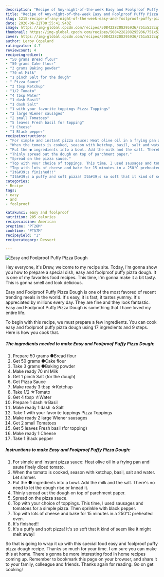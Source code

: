 ```yaml
---
description: "Recipe of Any-night-of-the-week Easy and Foolproof Puffy Pizza Dough"
title: "Recipe of Any-night-of-the-week Easy and Foolproof Puffy Pizza Dough"
slug: 1215-recipe-of-any-night-of-the-week-easy-and-foolproof-puffy-pizza-dough
date: 2020-06-22T00:55:41.943Z
image: https://img-global.cpcdn.com/recipes/5084228208295936/751x532cq70/easy-and-foolproof-puffy-pizza-dough-recipe-main-photo.jpg
thumbnail: https://img-global.cpcdn.com/recipes/5084228208295936/751x532cq70/easy-and-foolproof-puffy-pizza-dough-recipe-main-photo.jpg
cover: https://img-global.cpcdn.com/recipes/5084228208295936/751x532cq70/easy-and-foolproof-puffy-pizza-dough-recipe-main-photo.jpg
author: Leroy Copeland
ratingvalue: 4.7
reviewcount: 4
recipeingredient:
- "50 grams Bread flour"
- "50 grams Cake flour"
- "3 grams Baking powder"
- "70 ml Milk"
- "1 pinch Salt for the dough"
- " Pizza Sauce"
- "3 tbsp Ketchup"
- "1/2 Tomato"
- "4 tbsp Water"
- "1 dash Basil"
- "1 dash Salt"
- "1 with your favorite toppings Pizza Toppings"
- "2 large Wiener sausages"
- "2 small Tomatoes"
- "5 leaves Fresh basil for topping"
- "1 Cheese"
- "1 Black pepper"
recipeinstructions:
- "For simple and instant pizza sauce: Heat olive oil in a frying pan and saute finely diced tomato."
- "When the tomato is cooked, season with ketchup, basil, salt and water. Let simmer."
- "Put the ● ingredients into a bowl. Add the milk and the salt. There&#39;s no need to let the dough rise or knead it."
- "Thinly spread out the dough on top of parchment paper."
- "Spread on the pizza sauce."
- "Top with your choice of toppings. This time, I used sausages and tomatoes for a simple pizza. Then sprinkle with black pepper."
- "Top with lots of cheese and bake for 15 minutes in a 250°C preheated oven."
- "It&#39;s finished!!"
- "It&#39;s a puffy and soft pizza! It&#39;s so soft that it kind of seem like it might melt away!"
categories:
- Recipe
tags:
- easy
- and
- foolproof

katakunci: easy and foolproof 
nutrition: 285 calories
recipecuisine: American
preptime: "PT26M"
cooktime: "PT57M"
recipeyield: "1"
recipecategory: Dessert

---
```



![Easy and Foolproof Puffy Pizza Dough](https://img-global.cpcdn.com/recipes/5084228208295936/751x532cq70/easy-and-foolproof-puffy-pizza-dough-recipe-main-photo.jpg)

Hey everyone, it's Drew, welcome to my recipe site. Today, I'm gonna show you how to prepare a special dish, easy and foolproof puffy pizza dough. It is one of my favorites food recipes. This time, I'm gonna make it a bit tasty. This is gonna smell and look delicious.

Easy and Foolproof Puffy Pizza Dough is one of the most favored of recent trending meals in the world. It's easy, it is fast, it tastes yummy. It's appreciated by millions every day. They are fine and they look fantastic. Easy and Foolproof Puffy Pizza Dough is something that I have loved my entire life.




To begin with this recipe, we must prepare a few ingredients. You can cook easy and foolproof puffy pizza dough using 17 ingredients and 9 steps. Here is how you cook that.

<!--inarticleads1-->

##### The ingredients needed to make Easy and Foolproof Puffy Pizza Dough:

1. Prepare 50 grams ●Bread flour
1. Get 50 grams ●Cake flour
1. Take 3 grams ●Baking powder
1. Make ready 70 ml Milk
1. Get 1 pinch Salt (for the dough)
1. Get  Pizza Sauce
1. Make ready 3 tbsp ☆Ketchup
1. Take 1/2 ☆Tomato
1. Get 4 tbsp ☆Water
1. Prepare 1 dash ☆Basil
1. Make ready 1 dash ☆Salt
1. Take 1 with your favorite toppings Pizza Toppings
1. Make ready 2 large Wiener sausages
1. Get 2 small Tomatoes
1. Get 5 leaves Fresh basil (for topping)
1. Make ready 1 Cheese
1. Take 1 Black pepper




<!--inarticleads2-->

##### Instructions to make Easy and Foolproof Puffy Pizza Dough:

1. For simple and instant pizza sauce: Heat olive oil in a frying pan and saute finely diced tomato.
1. When the tomato is cooked, season with ketchup, basil, salt and water. Let simmer.
1. Put the ● ingredients into a bowl. Add the milk and the salt. There&#39;s no need to let the dough rise or knead it.
1. Thinly spread out the dough on top of parchment paper.
1. Spread on the pizza sauce.
1. Top with your choice of toppings. This time, I used sausages and tomatoes for a simple pizza. Then sprinkle with black pepper.
1. Top with lots of cheese and bake for 15 minutes in a 250°C preheated oven.
1. It&#39;s finished!!
1. It&#39;s a puffy and soft pizza! It&#39;s so soft that it kind of seem like it might melt away!




So that is going to wrap it up with this special food easy and foolproof puffy pizza dough recipe. Thanks so much for your time. I am sure you can make this at home. There's gonna be more interesting food in home recipes coming up. Remember to bookmark this page on your browser, and share it to your family, colleague and friends. Thanks again for reading. Go on get cooking!
